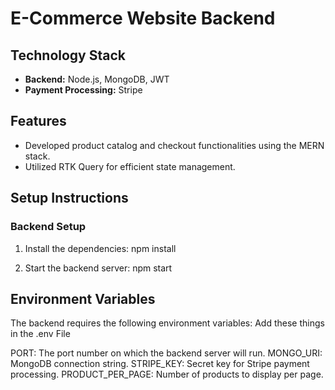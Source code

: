 # E-Commerce Website Backend

## Technology Stack
- **Backend:** Node.js, MongoDB, JWT
- **Payment Processing:** Stripe

## Features
- Developed product catalog and checkout functionalities using the MERN stack.
- Utilized RTK Query for efficient state management.

## Setup Instructions

### Backend Setup

1. Install the dependencies:
    npm install

2. Start the backend server:
    npm start

## Environment Variables
The backend requires the following environment variables:
Add these things in the .env File 

PORT: The port number on which the backend server will run.
MONGO_URI: MongoDB connection string.
STRIPE_KEY: Secret key for Stripe payment processing.
PRODUCT_PER_PAGE: Number of products to display per page.
   
